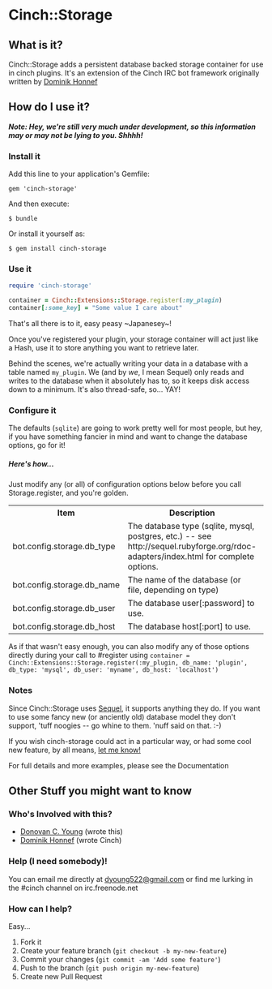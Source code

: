 Cinch::Storage
==============

What is it?
-----------

Cinch::Storage adds a persistent database backed storage container for use in cinch plugins.
It's an extension of the Cinch IRC bot framework originally written by [Dominik Honnef](http://dominik.honnef.co)


How do I use it?
------------------

***Note: Hey, we're still very much under development, so this information may or may not be lying to you. Shhhh!***

### Install it

Add this line to your application's Gemfile:

    gem 'cinch-storage'

And then execute:

    $ bundle

Or install it yourself as:

    $ gem install cinch-storage


### Use it

```ruby
require 'cinch-storage'

container = Cinch::Extensions::Storage.register(:my_plugin)
container[:some_key] = "Some value I care about"
```

That's all there is to it, easy peasy ~Japanesey~!

Once you've registered your plugin, your storage container will act just like a Hash, use it to store anything you want to retrieve later.

Behind the scenes, we're actually writing your data in a database with a table named `my_plugin`.  We (and by _we_, I mean Sequel) only reads and writes to the database when it absolutely has to, so it keeps disk access down to a minimum.  It's also thread-safe, so... YAY!


### Configure it

The defaults (`sqlite`) are going to work pretty well for most people, but hey, if you have something fancier in mind and want to change the database options, go for it!

##### Here's how...

Just modify any (or all) of configuration options below before you call Storage.register, and you're golden.

<table>
    <tr>
        <th>Item</th>
        <th>Description</th>
        <th>Default</th></tr>
    <tr>
        <td>bot.config.storage.db_type</td>
        <td>The database type (sqlite, mysql, postgres, etc.) -- see http://sequel.rubyforge.org/rdoc-adapters/index.html for complete options.</td>
        <td>sqlite</td>
    </tr>
    <tr>
        <td>bot.config.storage.db_name</td>
        <td>The name of the database (or file, depending on type)</td>
        <td>data.db</td>
    </tr>
    <tr>
        <td>bot.config.storage.db_user</td>
        <td>The database user[:password] to use.</td>
        <td>nil</td>
    </tr>
    <tr>
        <td>bot.config.storage.db_host</td>
        <td>The database host[:port] to use.</td>
        <td>nil</td>
    </tr>
</table>

As if that wasn't easy enough, you can also modify any of those options directly during your call to #register using
`container = Cinch::Extensions::Storage.register(:my_plugin, db_name: 'plugin', db_type: 'mysql', db_user: 'myname', db_host: 'localhost')`

### Notes

Since Cinch::Storage uses [Sequel](https://github.com/jeremyevans/sequel), it supports anything they do.  If you want to use some fancy new (or anciently old) database model they don't support, 'tuff noogies -- go whine to them.  'nuff said on that.  :-)

If you wish cinch-storage could act in a particular way, or had some cool new feature, by all means, [let me know!](mailto:dyoung522@gmail.com)

<!-- TODO: Create documentation -->
For full details and more examples, please see the Documentation


Other Stuff you might want to know
----------------------------------

### Who's Involved with this?

- [Donovan C. Young](mailto:dyoung522@gmail.com) (wrote this)
- [Dominik Honnef](http://dominik.honnef.co) (wrote Cinch)


### Help (I need somebody)!

You can email me directly at dyoung522@gmail.com or find me lurking in the #cinch channel on irc.freenode.net


### How can I help?

Easy...

1. Fork it
2. Create your feature branch (`git checkout -b my-new-feature`)
3. Commit your changes (`git commit -am 'Add some feature'`)
4. Push to the branch (`git push origin my-new-feature`)
5. Create new Pull Request


